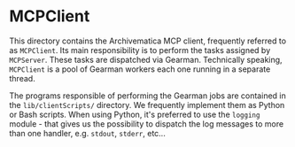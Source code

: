 # MCPClient

This directory contains the Archivematica MCP client, frequently referred to as
`MCPClient`. Its main responsibility is to perform the tasks assigned by
`MCPServer`. These tasks are dispatched via Gearman. Technically speaking,
`MCPClient` is a pool of Gearman workers each one running in a separate thread.

The programs responsible of performing the Gearman jobs are contained in the
`lib/clientScripts/` directory. We frequently implement them as Python or Bash
scripts. When using Python, it's preferred to use the `logging` module - that
gives us the possibility to dispatch the log messages to more than one handler,
e.g. `stdout`, `stderr`, etc...
